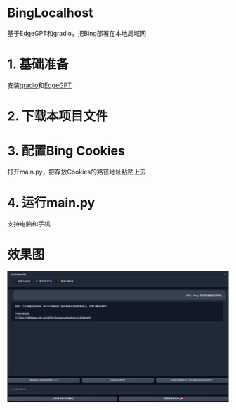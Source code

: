 # BingLocalhost
基于EdgeGPT和gradio，把Bing部署在本地局域网

# 1. 基础准备
安装[gradio](https://github.com/gradio-app/gradio)和[EdgeGPT](https://github.com/acheong08/EdgeGPT)
# 2. 下载本项目文件
# 3. 配置Bing Cookies
打开main.py，把存放Cookies的路径地址粘贴上去
# 4. 运行main.py
支持电脑和手机

# 效果图
![preview](/preview.png)
